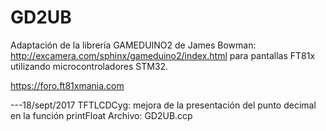 GD2UB
=======
Adaptación de la librería GAMEDUINO2 de James Bowman: http://excamera.com/sphinx/gameduino2/index.html
para pantallas FT81x utilizando microcontroladores STM32.

https://foro.ft81xmania.com

---18/sept/2017
TFTLCDCyg: mejora de la presentación del punto decimal en la función printFloat
Archivo: GD2UB.ccp
